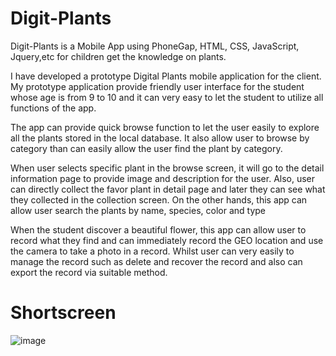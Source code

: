 # Digit-Plants
Digit-Plants is a Mobile App using PhoneGap, HTML, CSS, JavaScript, Jquery,etc for children get the knowledge on plants.

I have developed a prototype Digital Plants mobile application for the client. My prototype application provide friendly user interface for the student whose age is from 9 to 10 and it can very easy to let the student to utilize all functions of the app. 

The app can provide quick browse function to let the user easily to explore all the plants stored in the local database. It also allow user to browse by category than can easily allow the user find the plant by category. 

When user selects specific plant in the browse screen, it will go to the detail information page to provide image and description for the user. Also, user can directly collect the favor plant in detail page and later they can see what they collected in the collection screen. On the other hands, this app can allow user search the plants by name, species, color and type 

When the student discover a beautiful flower, this app can allow user to record what they find and can immediately record the GEO location and use the camera to take a photo in a record. Whilst user can very easily to manage the record such as delete and recover the record and also can export the record via suitable method.

# Shortscreen
![image](http://i.imgur.com/uA12J2Z.png)
